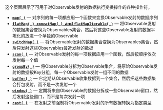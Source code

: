 
这个页面展示了可用于对Observable发射的数据执行变换操作的各种操作符。

* [**`map( )`**](Map.md) — 对序列的每一项都应用一个函数来变换Observable发射的数据序列
* [**`flatMap( )`, `concatMap( )`, and `flatMapIterable( )`**](FlatMap.md) — 将Observable发射的数据集合变换为Observables集合，然后将这些Observable发射的数据平坦化的放进一个单独的Observable
* [**`switchMap( )`**](FlatMap.md) — 将Observable发射的数据集合变换为Observables集合，然后只发射这些Observables最近发射的数据
* [**`scan( )`**](Scan.md) — 对Observable发射的每一项数据应用一个函数，然后按顺序依次发射每一个值
* [**`groupBy( )`**](GroupBy.md) — 将Observable分拆为Observable集合，将原始Observable发射的数据按Key分组，每一个Observable发射一组不同的数据
* [**`buffer( )`**](Buffer.md) — 它定期从Observable收集数据到一个集合，然后把这些数据集合打包发射，而不是一次发射一个
* [**`window( )`**](Window.md) — 定期将来自Observable的数据分拆成一些Observable窗口，然后发射这些窗口，而不是每次发射一项
* [**`cast( )`**](Map.md) — 在发射之前强制将Observable发射的所有数据转换为指定类型
